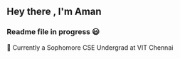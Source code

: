 ## Hey there , I'm Aman 
### Readme file in progress :smiley:
:wind_chime: Currently a Sophomore CSE Undergrad at VIT Chennai 
